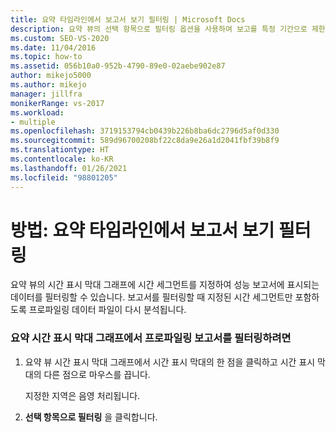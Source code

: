 ```yaml
---
title: 요약 타임라인에서 보고서 보기 필터링 | Microsoft Docs
description: 요약 뷰의 선택 항목으로 필터링 옵션을 사용하여 보고를 특정 기간으로 제한합니다. 데이터 파일은 해당 기간 동안에만 다시 분석됩니다.
ms.custom: SEO-VS-2020
ms.date: 11/04/2016
ms.topic: how-to
ms.assetid: 056b10a0-952b-4790-89e0-02aebe902e87
author: mikejo5000
ms.author: mikejo
manager: jillfra
monikerRange: vs-2017
ms.workload:
- multiple
ms.openlocfilehash: 3719153794cb0439b226b8ba6dc2796d5af0d330
ms.sourcegitcommit: 589d96700208bf22c8da9e26a1d2041fbf39b8f9
ms.translationtype: HT
ms.contentlocale: ko-KR
ms.lasthandoff: 01/26/2021
ms.locfileid: "98801205"
---
```

# <a name="how-to-filter-report-views-from-the-summary-timeline"></a>방법: 요약 타임라인에서 보고서 보기 필터링
요약 뷰의 시간 표시 막대 그래프에 시간 세그먼트를 지정하여 성능 보고서에 표시되는 데이터를 필터링할 수 있습니다. 보고서를 필터링할 때 지정된 시간 세그먼트만 포함하도록 프로파일링 데이터 파일이 다시 분석됩니다.

### <a name="to-filter-a-profiling-report-from-the-summary-timeline-graph"></a>요약 시간 표시 막대 그래프에서 프로파일링 보고서를 필터링하려면

1. 요약 뷰 시간 표시 막대 그래프에서 시간 표시 막대의 한 점을 클릭하고 시간 표시 막대의 다른 점으로 마우스를 끕니다.

     지정한 지역은 음영 처리됩니다.

2. **선택 항목으로 필터링** 을 클릭합니다.
